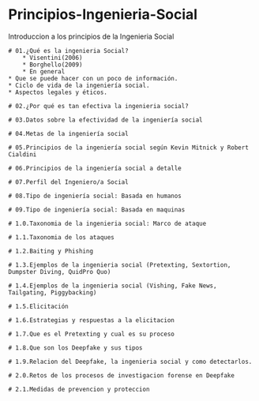 # Principios-Ingenieria-Social
Introduccion a los principios de la Ingenieria Social


    # 01.¿Qué es la ingenieria Social?
        * Visentini(2006)
        * Borghello(2009)
        * En general
    * Que se puede hacer con un poco de información.
    * Ciclo de vida de la ingeniería social.
    * Aspectos legales y éticos.

    # 02.¿Por qué es tan efectiva la ingenieria social?

    # 03.Datos sobre la efectividad de la ingeniería social

    # 04.Metas de la ingeniería social

    # 05.Principios de la ingeniería social según Kevin Mitnick y Robert Cialdini

    # 06.Principios de la ingeniería social a detalle

    # 07.Perfil del Ingeniero/a Social

    # 08.Tipo de ingeniería social: Basada en humanos

    # 09.Tipo de ingeniería social: Basada en maquinas

    # 1.0.Taxonomia de la ingenieria social: Marco de ataque

    # 1.1.Taxonomia de los ataques

    # 1.2.Baiting y Phishing

    # 1.3.Ejemplos de la ingenieria social (Pretexting, Sextortion, Dumpster Diving, QuidPro Quo)

    # 1.4.Ejemplos de la ingenieria social (Vishing, Fake News, Tailgating, Piggybacking)

    # 1.5.Elicitación

    # 1.6.Estrategias y respuestas a la elicitacion

    # 1.7.Que es el Pretexting y cual es su proceso

    # 1.8.Que son los Deepfake y sus tipos

    # 1.9.Relacion del Deepfake, la ingenieria social y como detectarlos.

    # 2.0.Retos de los procesos de investigacion forense en Deepfake

    # 2.1.Medidas de prevencion y proteccion